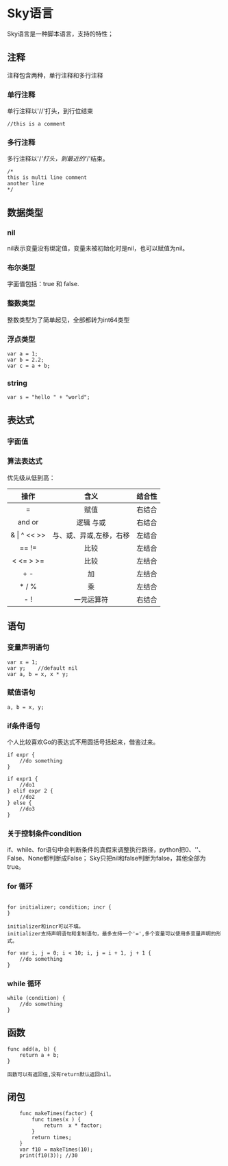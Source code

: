 # Sky语言

Sky语言是一种脚本语言，支持的特性；

## 注释

注释包含两种，单行注释和多行注释

### 单行注释

单行注释以'//'打头，到行位结束

```
//this is a comment
```

### 多行注释

多行注释以'/*'打头，到最近的'*/'结束。

```
/*
this is multi line comment
another line
*/
```

## 数据类型

### nil

nil表示变量没有绑定值，变量未被初始化时是nil，也可以赋值为nil。

### 布尔类型

字面值包括：true 和 false.

### 整数类型

整数类型为了简单起见，全部都转为int64类型

### 浮点类型

```
var a = 1;
var b = 2.2;
var c = a + b;
```

### string
```
var s = "hello " + "world";
```

## 表达式

### 字面值

### 算法表达式

优先级从低到高：

|        操作        |      含义      | 结合性 |
|:----------------:|:------------:|:---:|
|        =         |      赋值      | 右结合 |
|      and or      |    逻辑 与或    | 右结合 |
| & &#124; ^ << >> | 与、或、异或,左移，右移 | 左结合 |
|      == !=       |      比较      | 左结合 |
|    < <= > >=     |      比较      | 左结合 |
|       + -        |      加       | 左结合 |
|      * / %       |      乘       | 左结合 |
|       - !        |    一元运算符     | 右结合 |


## 语句


### 变量声明语句

```
var x = 1;
var y;    //default nil
var a, b = x, x * y;
```

### 赋值语句
```
a, b = x, y;
```

### if条件语句

个人比较喜欢Go的表达式不用圆括号括起来，借鉴过来。

```
if expr {
    //do something
} 

if expr1 {
    //do1
} elif expr 2 {
    //do2
} else {
    //do3
}
```

### 关于控制条件condition

if、while、for语句中会判断条件的真假来调整执行路径，python把0、''、False、None都判断成False；
Sky只把nil和false判断为false，其他全部为true。

### for 循环

```

for initializer; condition; incr {
}

initializer和incr可以不填。
initializer支持声明语句和复制语句，最多支持一个'=',多个变量可以使用多变量声明的形式。

for var i, j = 0; i < 10; i, j = i + 1, j + 1 {
    //do something
}
```

### while 循环

```
while (condition) {
    //do something
}
```

## 函数

```
func add(a, b) {
    return a + b;
}

函数可以有返回值,没有return默认返回nil。
```

## 闭包
```
    func makeTimes(factor) {
        func times(x ) {
            return  x * factor;
        }
        return times;
    }
    var f10 = makeTimes(10);
    print(f10(3)); //30
```